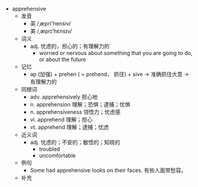 - apprehensive
  - 发音
    - 英 /ˌæpri'hensiv/
    - 美 /,æprɪ'hɛnsɪv/
  - 词义
    - adj. 忧虑的，担心的；有理解力的
      - worried or nervous about something that you are going to do, or about the future
  - 记忆
    - ap (加强) + prehen ( = prehend， 抓住) + sive → 准确抓住大意 → 有理解力的
  - 同根词
    - adv. apprehensively 担心地
    - n. apprehension 理解；恐惧；逮捕；忧惧
    - n. apprehensiveness 领悟力；忧虑感
    - vi. apprehend 理解；担心
    - vt. apprehend 理解；逮捕；忧虑
  - 近义词
    - adj. 忧虑的；不安的；敏悟的；知晓的
      - troubled
      - uncomfortable
  - 例句
    - Some had apprehensive looks on their faces. 有些人面带愁容。
  - 补充